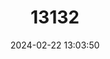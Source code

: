 ---
title: "13132"
category: "Melomys rubicola"
draft: false
date: 2024-02-22 13:03:50
languages:
  English: ["Bramble Cay Mosaic-tailed Rat", "Bramble Cay Melomys"]
---